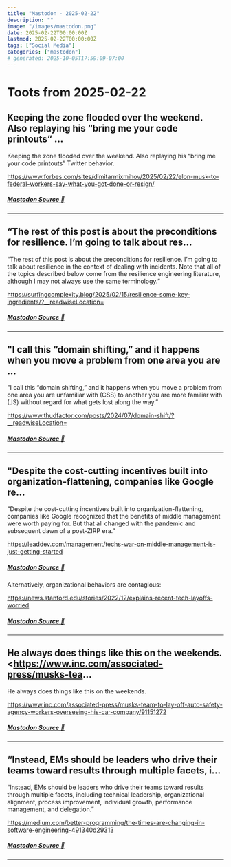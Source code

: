 ```yaml
---
title: "Mastodon - 2025-02-22"
description: ""
image: "/images/mastodon.png"
date: 2025-02-22T00:00:00Z
lastmod: 2025-02-22T00:00:00Z
tags: ["Social Media"]
categories: ["mastodon"]
# generated: 2025-10-05T17:59:09-07:00
---
```


# Toots from 2025-02-22

## Keeping the zone flooded over the weekend. Also replaying his “bring me your code printouts” ...

Keeping the zone flooded over the weekend. Also replaying his “bring me your code printouts” Twitter behavior.

<https://www.forbes.com/sites/dimitarmixmihov/2025/02/22/elon-musk-to-federal-workers-say-what-you-got-done-or-resign/>

##### [Mastodon Source 🐘](https://hachyderm.io/@mweagle/114050087310469881)

---

## “The rest of this post is about the preconditions for resilience. I’m going to talk about res...

“The rest of this post is about the preconditions for resilience. I’m going to talk about resilience in the context of dealing with incidents. Note that all of the topics described below come from the resilience engineering literature, although I may not always use the same terminology.”

<https://surfingcomplexity.blog/2025/02/15/resilience-some-key-ingredients/?__readwiseLocation=>

##### [Mastodon Source 🐘](https://hachyderm.io/@mweagle/114049772084043391)

---

## "I call this “domain shifting,” and it happens when you move a problem from one area you are ...

"I call this “domain shifting,” and it happens when you move a problem from one area you are unfamiliar with (CSS) to another you are more familiar with (JS) without regard for what gets lost along the way.”

<https://www.thudfactor.com/posts/2024/07/domain-shift/?__readwiseLocation=>

##### [Mastodon Source 🐘](https://hachyderm.io/@mweagle/114049733531554666)

---

## "Despite the cost-cutting incentives built into organization-flattening, companies like Google re...

"Despite the cost-cutting incentives built into organization-flattening, companies like Google recognized that the benefits of middle management were worth paying for. But that all changed with the pandemic and subsequent dawn of a post-ZIRP era.”

<https://leaddev.com/management/techs-war-on-middle-management-is-just-getting-started>

##### [Mastodon Source 🐘](https://hachyderm.io/@mweagle/114049520889144994)

Alternatively, organizational behaviors are contagious:

<https://news.stanford.edu/stories/2022/12/explains-recent-tech-layoffs-worried>

##### [Mastodon Source 🐘](https://hachyderm.io/@mweagle/114049530356466901)

---

## He always does things like this on the weekends.  <https://www.inc.com/associated-press/musks-tea...

He always does things like this on the weekends.

<https://www.inc.com/associated-press/musks-team-to-lay-off-auto-safety-agency-workers-overseeing-his-car-company/91151272>

##### [Mastodon Source 🐘](https://hachyderm.io/@mweagle/114049303029137816)

---

## “Instead, EMs should be leaders who drive their teams toward results through multiple facets, i...

“Instead, EMs should be leaders who drive their teams toward results through multiple facets, including technical leadership, organizational alignment, process improvement, individual growth, performance management, and delegation.”

<https://medium.com/better-programming/the-times-are-changing-in-software-engineering-491340d29313>

##### [Mastodon Source 🐘](https://hachyderm.io/@mweagle/114044657360552793)

---

